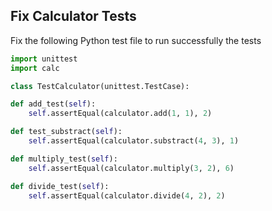 ## Fix Calculator Tests

Fix the following Python test file to run successfully the tests

```python
import unittest
import calc

class TestCalculator(unittest.TestCase):

def add_test(self):
    self.assertEqual(calculator.add(1, 1), 2)

def test_substract(self):
    self.assertEqual(calculator.substract(4, 3), 1)

def multiply_test(self):
    self.assertEqual(calculator.multiply(3, 2), 6)

def divide_test(self):
    self.assertEqual(calculator.divide(4, 2), 2)
```
